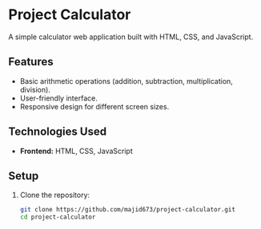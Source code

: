 # Project Calculator

A simple calculator web application built with HTML, CSS, and JavaScript.

## Features
- Basic arithmetic operations (addition, subtraction, multiplication, division).
- User-friendly interface.
- Responsive design for different screen sizes.

## Technologies Used
- **Frontend:** HTML, CSS, JavaScript

## Setup
1. Clone the repository:
   ```bash
   git clone https://github.com/majid673/project-calculator.git
   cd project-calculator
